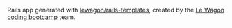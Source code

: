 Rails app generated with [lewagon/rails-templates](https://github.com/lewagon/rails-templates), created by the [Le Wagon coding bootcamp](https://www.lewagon.com) team.


<!--
          Home
register:
* a user can register
* a user can log in
* a user can log out
* a user can recover password
* a user can log in using google
 -->
